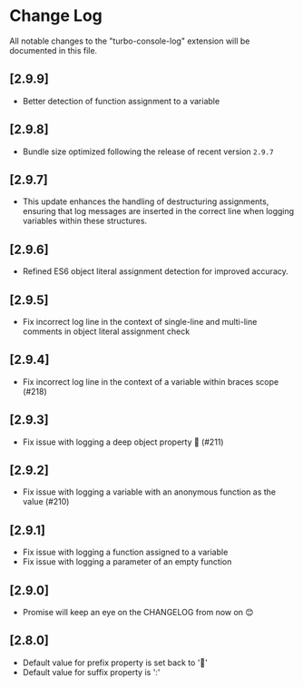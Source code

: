 # Change Log

All notable changes to the "turbo-console-log" extension will be documented in this file.

## [2.9.9]

- Better detection of function assignment to a variable

## [2.9.8]

- Bundle size optimized following the release of recent version `2.9.7`

## [2.9.7]

- This update enhances the handling of destructuring assignments, ensuring that log messages are inserted in the correct line when logging variables within these structures.

## [2.9.6]

- Refined ES6 object literal assignment detection for improved accuracy.

## [2.9.5]

- Fix incorrect log line in the context of single-line and multi-line comments in object literal assignment check

## [2.9.4]

- Fix incorrect log line in the context of a variable within braces scope (#218)

## [2.9.3]

- Fix issue with logging a deep object property 🥳 (#211)

## [2.9.2]

- Fix issue with logging a variable with an anonymous function as the value (#210)

## [2.9.1]

- Fix issue with logging a function assigned to a variable
- Fix issue with logging a parameter of an empty function

## [2.9.0]

- Promise will keep an eye on the CHANGELOG from now on 😊

## [2.8.0]

- Default value for prefix property is set back to '🚀'
- Default value for suffix property is ':'
